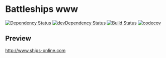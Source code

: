 Battleships www
===============

[![Dependency Status](https://img.shields.io/david/ships-online/battleships-www.svg)](https://david-dm.org/ships-online/battleships-www)
[![devDependency Status](https://img.shields.io/david/dev/ships-online/battleships-www.svg)](https://david-dm.org/ships-online/battleships-www?type=dev)
[![Build Status](https://travis-ci.org/ships-online/battleships-www.svg?branch=master)](https://travis-ci.org/ships-online/battleships-www)
[![codecov](https://codecov.io/gh/ships-online/battleships-www/branch/master/graph/badge.svg)](https://codecov.io/gh/ships-online/battleships-www)

## Preview

http://www.ships-online.com
